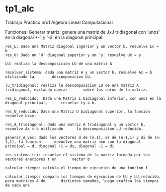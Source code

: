 # tp1_alc
Trabrajo Practico nro1 Algebra Lineal Computacional


Funciones:
	Generar matriz: genera una matriz de JxJ tridiagonal con 'unos' en la diagonal +-1 y '-2' 		en la diagonal principal
	
	res_L: Dada una Matriz diagonal ingerior y un vector b, resuelve Lx = b
	res_U: Dado un 'U' diagonal superior y un 'y' resuelve Ux = y
	
	LU: realiza la descomposicion LU de una matriz A
	
	resolver_sistema: dada una matriz A y un vector b, resuelve Ax = b utilizando la 		descomposicion LU.
	
	lu_tridiagonal: realiza la descomposicion LU de una matriz A tridiagonal, evitando operar 		sobre los ceros de la matriz.
	
	res_L_reducido:  Dada una Matriz L bidiagonal inferior, con unos en la diagonal principal, 		resuelve Ly = b.
	
	res_U_reducido: Dada una Matriz U bidiagonal superior, la funcion resuelve Ux=y.
	
	res_A_tridiagonal: dada una matriz A tridiagonal y un vector b, resuelve Ax = b utilizando 		la descomposicion LU reducida.
	
	generar_A_vec: dado los vectores d de (n,1), ds de (n-1,1) y di de (n-1,1), la funcion 		devuelve una matriz nxn con la diagonal principal = d, diagonal +1 = ds, diagonal -1 = di
	
	res_sistema_tri: resuelve el sistema de la matriz formada por los vectores aneriores t un 		vector b
	
	calcular_tiempo: calcula el tiempo de ejecucion de una funcion f
	
	calcular_tiempo: compara los tiempos de ejecucion de LU y LU_reducido, para matrices A de 		distintos tamaños, luego grafica los tiempos de cada una
